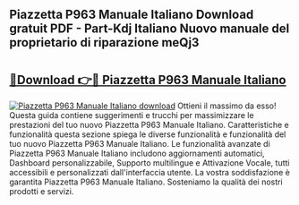 ## Piazzetta P963 Manuale Italiano Download gratuit PDF - Part-Kdj Italiano Nuovo manuale del proprietario di riparazione meQj3

# <h2><a href="http://dfginw5.blite.top/?on=Piazzetta+P963+Manuale+Italiano">🔗Download 👉🔴 Piazzetta P963 Manuale Italiano</a></h2>

[![Piazzetta P963 Manuale Italiano download](https://i.imgur.com/lujVjoI.png)](http://dfginw5.blite.top/?on=Piazzetta+P963+Manuale+Italiano)
Ottieni il massimo da esso! Questa guida contiene suggerimenti e trucchi per massimizzare le prestazioni del tuo nuovo Piazzetta P963 Manuale Italiano. Caratteristiche e funzionalità questa sezione spiega le diverse funzionalità e funzionalità del tuo nuovo Piazzetta P963 Manuale Italiano. Le funzionalità avanzate di Piazzetta P963 Manuale Italiano includono aggiornamenti automatici, Dashboard personalizzabile, Supporto multilingue e Attivazione Vocale, tutti accessibili e personalizzati dall'interfaccia utente. La vostra soddisfazione è garantita Piazzetta P963 Manuale Italiano. Sosteniamo la qualità dei nostri prodotti e servizi.
